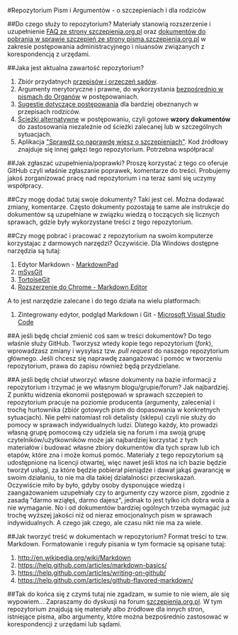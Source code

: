 #Repozytorium Pism i Argumentów - o szczepieniach i dla rodziców

##Do czego służy to repozytorium?
Materiały stanowią rozszerzenie i uzupełnienie [FAQ ze strony szczepienia.org.pl](http://www.pisma.szczepienia.org.pl/faq.php) oraz 
[dokumentów do pobrania w sprawie szczepień ze strony pisma.szczepienia.org.pl](http://www.pisma.szczepienia.org.pl/) w zakresie postępowania administracyjnego i niuansów związanych z korespondencją z urzędami.

##Jaka jest aktualna zawartość repozytorium?
  1. Zbiór przydatnych [przepisów i orzeczeń sądów](https://github.com/szanitani/szczepienia/tree/master/Przepisy).
  2. Argumenty merytoryczne i prawne, do wykorzystania [bezpośrednio w pismach do Organów](https://github.com/szanitani/szczepienia/tree/master/Argumenty) w postępowaniach.
  3. [Sugestie dotyczące postępowania](https://github.com/szanitani/szczepienia/blob/master/Szczepienia%20Postepowanie%202.md) dla bardziej obeznanych w przepisach rodziców.
  4. [Ścieżki alternatywne](https://github.com/szanitani/szczepienia/blob/master/Sciezki%20alternatywne) w postępowaniu, czyli gotowe **wzory dokumentów** do zastosowania niezależnie od ścieżki zalecanej lub w szczególnych sytuacjach.
  5. Aplikacja ["Sprawdź co naprawdę wiesz o szczepieniach"](http://szanitani.github.io/szczepienia/cowiesz.html). Kod źródłowy znajduje się innej gałęzi tego repozytorium. Potrzebna współpraca!

##Jak zgłaszać uzupełnienia/poprawki?
Proszę korzystać z tego co oferuje GitHub czyli właśnie zgłaszanie poprawek, komentarze do treści. Probujemy jakoś zorganizować pracę nad repozytorium i na teraz sami się uczymy współpracy.

##Czy mogę dodać tutaj swoje dokumenty?
Taki jest cel. Można dodawać zmiany, komentarze. Często dokumenty pozostają te same ale instrukcje do dokumentów są uzupełniane w związku wiedzą o toczących się licznych sprawach, gdzie były wykorzystane treści z tego repozytorium.

##Czy mogę pobrać i pracować z repozytorium na swoim komputerze korzystajac z darmowych narzędzi?
Oczywiście. Dla Windows dostępne narzędzia są tutaj:
  1. Edytor Markdown - [MarkdownPad](http://markdownpad.com/download.html)
  2. [mSysGit](http://msysgit.github.io/)
  3. [TortoiseGit](https://code.google.com/p/tortoisegit/wiki/Download?tm=2)
  4. [Rozszerzenie do Chrome - Markdown Editor](https://chrome.google.com/webstore/detail/markdown-editor/ekdcaddpmiodcipjfmffhhefijpdckaf?hl=pl)

A to jest narzędzie zalecane i do tego działa na wielu platformach:
  1. Zintegrowany edytor, podgląd Markdown i Git - [Microsoft Visual Studio Code](https://code.visualstudio.com/)

##A jeśli będę chciał zmienić coś sam w treści dokumentów?
Do tego właśnie służy GitHub. Tworzysz wtedy kopie tego repozytorium (*fork*), wprowadzasz zmiany i wysyłasz tzw. *pull request* do naszego repozytorium głównego. Jeśli chcesz się naprawdę zaangażować i pomóc w tworzeniu repozytorium, prawa do zapisu również będą przydzielane.

##A jeśli będę chciał utworzyć własne dokumenty na bazie informacji z repozytorium i trzymać je we własnym blogu/grupie/forum?
Jak najbardziej. Z punktu widzenia ekonomii postępowań w sprawach szczepień to repozytorium pracuje na poziomie producenta (argumenty, zalecenia) i trochę hurtownika (zbiór gotowych pism do dopasowania w konkretnych sytuacjach). Nie pełni natomiast roli detalisty (sklepu) czyli nie służy do pomocy w sprawach indywidualnych ludzi. Dlatego każdy, kto prowadzi własną grupę pomocową czy udziela się na forum i ma swoją grupę czytelników/użytkowników może jak najbardziej korzystać z tych materiałów i budować własne zbiory dokumentów dla tych spraw lub ich etapów, które zna i może komuś pomóc. Materiały z tego repozytorium są udostępnione na licencji otwartej, więc nawet jeśli ktoś na ich bazie będzie tworzył usługi, za które będzie pobierał pieniądze i dawał jakąś gwarancję w swoim działaniu, to nie ma dla takiej działalności przeciwskazań. Oczywiście miło by było, gdyby osoby dysponujące wiedzą i zaangażowaniem uzupełniały czy to argumenty czy wzorce pism, zgodnie z zasadą "darmo wziąłęś, darmo dajesz", jednak to jest tylko ich dobra wola a nie wymaganie. No i od dokumentów bardziej ogólnych trzeba wymagać już trochę wyższej jakości niż od nieraz emocjonalnych pism w sprawach indywidualnych. A czego jak czego, ale czasu nikt nie ma za wiele.

##Jak tworzyć treść w dokumentach w repozytorium?
Format treści to tzw. Markdown. Formatowanie i reguły pisania w tym formacie są opisane tutaj:
  1. http://en.wikipedia.org/wiki/Markdown
  2. https://help.github.com/articles/markdown-basics/
  3. https://help.github.com/articles/writing-on-github/
  4. https://help.github.com/articles/github-flavored-markdown/

##Tak do końca się z czymś tutaj nie zgadzam, w sumie to nie wiem, ale się wypowiem...
Zapraszamy do dyskusji na forum [szczepienia.org.pl](http://szczepienia.org.pl). W tym repozytorium znajdują się materiały albo źródłowe dla innych stron, istniejące pisma, albo argumenty, które można bezpośrednio zastosować w korespondencji z urzędami lub sądami.
